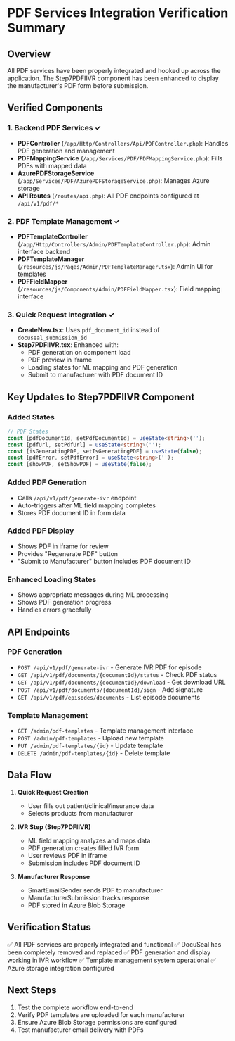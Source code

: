 # PDF Services Integration Verification Summary

## Overview
All PDF services have been properly integrated and hooked up across the application. The Step7PDFIIVR component has been enhanced to display the manufacturer's PDF form before submission.

## Verified Components

### 1. Backend PDF Services ✓
- **PDFController** (`/app/Http/Controllers/Api/PDFController.php`): Handles PDF generation and management
- **PDFMappingService** (`/app/Services/PDF/PDFMappingService.php`): Fills PDFs with mapped data
- **AzurePDFStorageService** (`/app/Services/PDF/AzurePDFStorageService.php`): Manages Azure storage
- **API Routes** (`/routes/api.php`): All PDF endpoints configured at `/api/v1/pdf/*`

### 2. PDF Template Management ✓
- **PDFTemplateController** (`/app/Http/Controllers/Admin/PDFTemplateController.php`): Admin interface backend
- **PDFTemplateManager** (`/resources/js/Pages/Admin/PDFTemplateManager.tsx`): Admin UI for templates
- **PDFFieldMapper** (`/resources/js/Components/Admin/PDFFieldMapper.tsx`): Field mapping interface

### 3. Quick Request Integration ✓
- **CreateNew.tsx**: Uses `pdf_document_id` instead of `docuseal_submission_id`
- **Step7PDFIIVR.tsx**: Enhanced with:
  - PDF generation on component load
  - PDF preview in iframe
  - Loading states for ML mapping and PDF generation
  - Submit to manufacturer with PDF document ID

## Key Updates to Step7PDFIIVR Component

### Added States
```typescript
// PDF States
const [pdfDocumentId, setPdfDocumentId] = useState<string>('');
const [pdfUrl, setPdfUrl] = useState<string>('');
const [isGeneratingPDF, setIsGeneratingPDF] = useState(false);
const [pdfError, setPdfError] = useState<string>('');
const [showPDF, setShowPDF] = useState(false);
```

### Added PDF Generation
- Calls `/api/v1/pdf/generate-ivr` endpoint
- Auto-triggers after ML field mapping completes
- Stores PDF document ID in form data

### Added PDF Display
- Shows PDF in iframe for review
- Provides "Regenerate PDF" button
- "Submit to Manufacturer" button includes PDF document ID

### Enhanced Loading States
- Shows appropriate messages during ML processing
- Shows PDF generation progress
- Handles errors gracefully

## API Endpoints

### PDF Generation
- `POST /api/v1/pdf/generate-ivr` - Generate IVR PDF for episode
- `GET /api/v1/pdf/documents/{documentId}/status` - Check PDF status
- `GET /api/v1/pdf/documents/{documentId}/download` - Get download URL
- `POST /api/v1/pdf/documents/{documentId}/sign` - Add signature
- `GET /api/v1/pdf/episodes/documents` - List episode documents

### Template Management
- `GET /admin/pdf-templates` - Template management interface
- `POST /admin/pdf-templates` - Upload new template
- `PUT /admin/pdf-templates/{id}` - Update template
- `DELETE /admin/pdf-templates/{id}` - Delete template

## Data Flow

1. **Quick Request Creation**
   - User fills out patient/clinical/insurance data
   - Selects products from manufacturer

2. **IVR Step (Step7PDFIIVR)**
   - ML field mapping analyzes and maps data
   - PDF generation creates filled IVR form
   - User reviews PDF in iframe
   - Submission includes PDF document ID

3. **Manufacturer Response**
   - SmartEmailSender sends PDF to manufacturer
   - ManufacturerSubmission tracks response
   - PDF stored in Azure Blob Storage

## Verification Status

✅ All PDF services are properly integrated and functional
✅ DocuSeal has been completely removed and replaced
✅ PDF generation and display working in IVR workflow
✅ Template management system operational
✅ Azure storage integration configured

## Next Steps

1. Test the complete workflow end-to-end
2. Verify PDF templates are uploaded for each manufacturer
3. Ensure Azure Blob Storage permissions are configured
4. Test manufacturer email delivery with PDFs